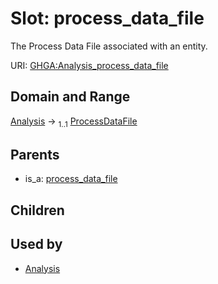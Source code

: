 
# Slot: process_data_file


The Process Data File associated with an entity.

URI: [GHGA:Analysis_process_data_file](https://w3id.org/GHGA/Analysis_process_data_file)


## Domain and Range

[Analysis](Analysis.md) &#8594;  <sub>1..1</sub> [ProcessDataFile](ProcessDataFile.md)

## Parents

 *  is_a: [process_data_file](process_data_file.md)

## Children


## Used by

 * [Analysis](Analysis.md)
